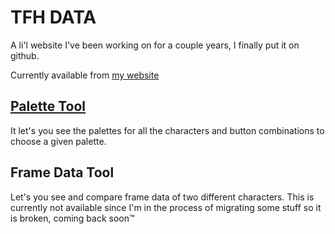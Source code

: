 # TFH DATA

A li'l website I've been working on for a couple years, I finally put it on github.

Currently available from [my website](https://enmadarei.com)

## [Palette Tool](https://tfh.enmadarei.com/palettes)
It let's you see the palettes for all the characters and button combinations to choose a given palette.

## Frame Data Tool
Let's you see and compare frame data of two different characters.
This is currently not available since I'm in the process of migrating some stuff so it is broken, coming back soon™
